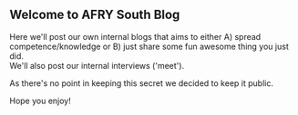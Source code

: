 ## Welcome to AFRY South Blog

Here we'll post our own internal blogs that aims to either A) spread competence/knowledge or B) just share some fun awesome thing you just did.  
We'll also post our internal interviews ('meet').  

As there's no point in keeping this secret we decided to keep it public.

Hope you enjoy!
